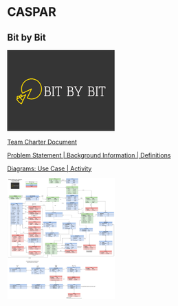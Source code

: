 # CASPAR
## Bit by Bit
<img src="documents/logo.png"  width="250">


[Team Charter Document](/documents/Team%20Charter%20Document.pdf)


[Problem Statement | Background Information | Definitions ](https://docs.google.com/document/d/1A_PTaAfZaO725dkoK5iaJpZ7CXL1f3Tv7gFU-8nPMUU/edit?pli=1)

[Diagrams: Use Case | Activity](https://drive.google.com/file/d/1nb5cdXddBkPlkH2G7F_eNyJtMI6noM9h/view?usp=sharing)

<img src="documents/BitbyBit_ERD.png"  width="250">